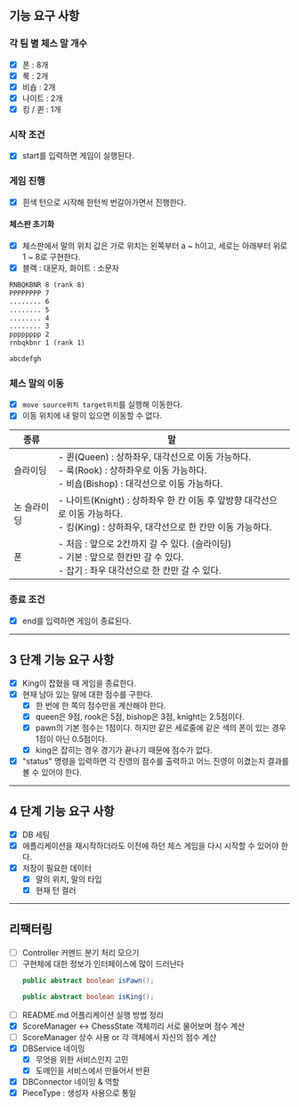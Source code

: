 ## 기능 요구 사항

### 각 팀 별 체스 말 개수

- [x] 폰 : 8개
- [x] 룩 : 2개
- [x] 비숍 : 2개
- [x] 나이트 : 2개
- [x] 킹 / 퀸 : 1개

### 시작 조건

- [x] start를 입력하면 게임이 실행된다.

### 게임 진행

- [x] 흰색 턴으로 시작해 한턴씩 번갈아가면서 진행한다.

#### 체스판 초기화

- [x] 체스판에서 말의 위치 값은 가로 위치는 왼쪽부터 a ~ h이고, 세로는 아래부터 위로 1 ~ 8로 구현한다.
- [x] 블랙 : 대문자, 화이트 : 소문자

```markdown
RNBQKBNR 8 (rank 8)
PPPPPPPP 7
........ 6
........ 5
........ 4
........ 3
pppppppp 2
rnbqkbnr 1 (rank 1)

abcdefgh
```

### 체스 말의 이동

- [x] `move source위치 target위치`를 실행해 이동한다.
- [x] 이동 위치에 내 말이 있으면 이동할 수 없다.

| 종류     | 말                                                                                                      |
|--------|--------------------------------------------------------------------------------------------------------|
| 슬라이딩   |- 퀸(Queen) : 상하좌우, 대각선으로 이동 가능하다.<br /> - 룩(Rook) : 상하좌우로 이동 가능하다. <br /> - 비숍(Bishop) : 대각선으로 이동 가능하다. |
| 논 슬라이딩 |- 나이트(Knight) : 상하좌우 한 칸 이동 후 앞방향 대각선으로 이동 가능하다.<br /> - 킹(King) : 상하좌우, 대각선으로 한 칸만 이동 가능하다.|
|폰|- 처음 : 앞으로 2칸까지 갈 수 있다. (슬라이딩)<br />- 기본 : 앞으로 한칸만 갈 수 있다.<br />- 잡기 : 좌우 대각선으로 한 칸만 갈 수 있다.|


### 종료 조건

- [x] end를 입력하면 게임이 종료된다.

---

## 3 단계 기능 요구 사항
- [x] King이 잡혔을 때 게임을 종료한다.
- [x] 현재 남아 있는 말에 대한 점수를 구한다.
  - [x] 한 번에 한 쪽의 점수만을 계산해야 한다.
  - [x] queen은 9점, rook은 5점, bishop은 3점, knight는 2.5점이다.
  - [x] pawn의 기본 점수는 1점이다. 하지만 같은 세로줄에 같은 색의 폰이 있는 경우 1점이 아닌 0.5점이다.
  - [x] king은 잡히는 경우 경기가 끝나기 때문에 점수가 없다.
- [x] "status" 명령을 입력하면 각 진영의 점수를 출력하고 어느 진영이 이겼는지 결과를 볼 수 있어야 한다.

---

## 4 단계 기능 요구 사항
- [x] DB 세팅
- [x] 애플리케이션을 재시작하더라도 이전에 하던 체스 게임을 다시 시작할 수 있어야 한다.
- [x] 저장이 필요한 데이터
  - [x] 말의 위치, 말의 타입
  - [x] 현재 턴 컬러

---

## 리팩터링
- [ ] Controller 커멘드 분기 처리 모으기
- [ ] 구현체에 대한 정보가 인터페이스에 많이 드러난다
  ```java
  public abstract boolean isPawn();
  
  public abstract boolean isKing();
  ```
- [ ] README.md 어플리케이션 실행 방법 정리
- [x] ScoreManager ↔️ ChessState 객체끼리 서로 물어보며 점수 계산
- [ ] ScoreManager 상수 사용 or 각 객체에서 자신의 점수 계산
- [x] DBService 네이밍
  - [x] 무엇을 위한 서비스인지 고민
  - [x] 도메인을 서비스에서 만들어서 반환
- [x] DBConnector 네이밍 & 역할
- [x] PieceType : 생성자 사용으로 통일
